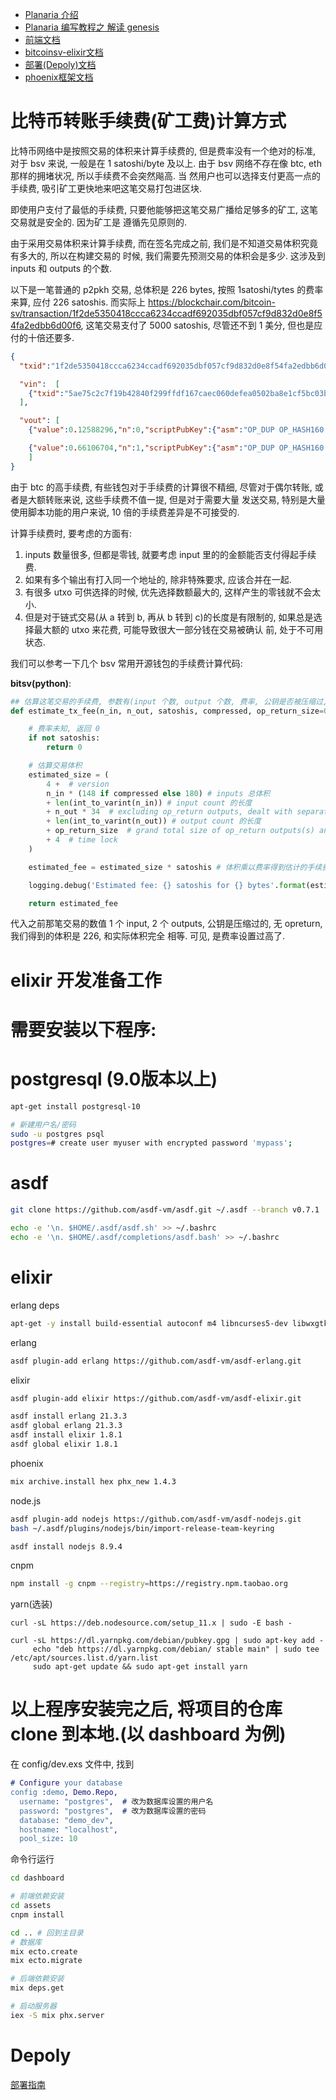 - [Planaria 介绍](./planaria.md)
- [Planaria 编写教程之 解读 genesis](./genesis.md)
- [前端文档](./coreui.md)
- [bitcoinsv-elixir文档](./bitcoinsv-elixir.md)
- [部署(Depoly)文档](./depoly.md)
- [phoenix框架文档](./phoenix.md)

# 比特币转账手续费(矿工费)计算方式

比特币网络中是按照交易的体积来计算手续费的, 但是费率没有一个绝对的标准, 对于 bsv 来说, 一般是在
1 satoshi/byte 及以上. 由于 bsv 网络不存在像 btc, eth 那样的拥堵状况, 所以手续费不会突然飚高. 当
然用户也可以选择支付更高一点的手续费, 吸引矿工更快地来吧这笔交易打包进区块.

即使用户支付了最低的手续费, 只要他能够把这笔交易广播给足够多的矿工, 这笔交易就是安全的. 因为矿工是
遵循先见原则的.

由于采用交易体积来计算手续费, 而在签名完成之前, 我们是不知道交易体积究竟有多大的, 所以在构建交易的
时候, 我们需要先预测交易的体积会是多少. 这涉及到 inputs 和 outputs 的个数.

以下是一笔普通的 p2pkh 交易, 总体积是 226 bytes, 按照 1satoshi/tytes 的费率来算, 应付 226 satoshis.
而实际上 https://blockchair.com/bitcoin-sv/transaction/1f2de5350418ccca6234ccadf692035dbf057cf9d832d0e8f54fa2edbb6d00f6,
这笔交易支付了 5000 satoshis, 尽管还不到 1 美分, 但也是应付的十倍还要多.

```json
{
  "txid":"1f2de5350418ccca6234ccadf692035dbf057cf9d832d0e8f54fa2edbb6d00f6","hash":"1f2de5350418ccca6234ccadf692035dbf057cf9d832d0e8f54fa2edbb6d00f6","size":226,"version":1,"locktime":0,

  "vin":  [
    {"txid":"5ae75c2c7f19b42840f299ffdf167caec060defea0502ba8e1cf5bc03bbe8244","vout":0,"scriptSig":{"asm":"3045022100fcde460d1a3500f492bf1f17a248cdabf0713bc7ecb0d68b9f43b2ceb49a3d50022072d4bdb3d56d5863f18256d2af97a67db801cc087d47022ede8f48f595676981[ALL|FORKID] 02c214179fda82335a83b982383b093344c08d502ee472b349886be869e5080052","hex":"483045022100fcde460d1a3500f492bf1f17a248cdabf0713bc7ecb0d68b9f43b2ceb49a3d50022072d4bdb3d56d5863f18256d2af97a67db801cc087d47022ede8f48f595676981412102c214179fda82335a83b982383b093344c08d502ee472b349886be869e5080052"},"sequence":4294967295}
  ],

  "vout": [
    {"value":0.12588296,"n":0,"scriptPubKey":{"asm":"OP_DUP OP_HASH160 926f915bd7285586ae795ba40461d3d4ae537608 OP_EQUALVERIFY OP_CHECKSIG","hex":"76a914926f915bd7285586ae795ba40461d3d4ae53760888ac","reqSigs":1,"type":"pubkeyhash","addresses":["bitcoincash:qzfxly2m6u59tp4w09d6gprp6022u5mkpqkwa7997y"]}},

    {"value":0.66106704,"n":1,"scriptPubKey":{"asm":"OP_DUP OP_HASH160 45395b25d6339bbb8f3da68e278f21d54ba935bd OP_EQUALVERIFY OP_CHECKSIG","hex":"76a91445395b25d6339bbb8f3da68e278f21d54ba935bd88ac","reqSigs":1,"type":"pubkeyhash","addresses":["bitcoincash:qpznjke96ceehwu08kngufu0y825h2f4h5hzq38r4r"]}}
    ]
}
```

由于 btc 的高手续费, 有些钱包对于手续费的计算很不精细, 尽管对于偶尔转账, 或者是大额转账来说, 这些手续费不值一提, 但是对于需要大量
发送交易, 特别是大量使用脚本功能的用户来说, 10 倍的手续费差异是不可接受的.

计算手续费时, 要考虑的方面有:

1. inputs 数量很多, 但都是零钱, 就要考虑 input 里的的金额能否支付得起手续费.
2. 如果有多个输出有打入同一个地址的, 除非特殊要求, 应该合并在一起.
3. 有很多 utxo 可供选择的时候, 优先选择数额最大的, 这样产生的零钱就不会太小.
4. 但是对于链式交易(从 a 转到 b, 再从 b 转到 c)的长度是有限制的, 如果总是选择最大额的 utxo 来花费, 可能导致很大一部分钱在交易被确认
前, 处于不可用状态.

我们可以参考一下几个 bsv 常用开源钱包的手续费计算代码:

**bitsv(python)**:

```py
## 估算这笔交易的手续费, 参数有(input 个数, output 个数, 费率, 公钥是否被压缩过, opreturn 的大小)
def estimate_tx_fee(n_in, n_out, satoshis, compressed, op_return_size=0):

    # 费率未知, 返回 0
    if not satoshis:
        return 0

    # 估算交易体积
    estimated_size = (
        4 +  # version
        n_in * (148 if compressed else 180) # inputs 总体积
        + len(int_to_varint(n_in)) # input count 的长度
        + n_out * 34  # excluding op_return outputs, dealt with separately
        + len(int_to_varint(n_out)) # output count 的长度
        + op_return_size  # grand total size of op_return outputs(s) and related field(s)
        + 4  # time lock
    )

    estimated_fee = estimated_size * satoshis # 体积乘以费率得到估计的手续费

    logging.debug('Estimated fee: {} satoshis for {} bytes'.format(estimated_fee, estimated_size))

    return estimated_fee
```

代入之前那笔交易的数值 1 个 input, 2 个 outputs, 公钥是压缩过的, 无 opreturn, 我们得到的体积是 226, 和实际体积完全
相等. 可见, 是费率设置过高了.

# elixir 开发准备工作

# 需要安装以下程序:

# postgresql (9.0版本以上)

```bash
apt-get install postgresql-10

# 新建用户名/密码
sudo -u postgres psql
postgres=# create user myuser with encrypted password 'mypass';
```

# asdf
```bash
git clone https://github.com/asdf-vm/asdf.git ~/.asdf --branch v0.7.1

echo -e '\n. $HOME/.asdf/asdf.sh' >> ~/.bashrc
echo -e '\n. $HOME/.asdf/completions/asdf.bash' >> ~/.bashrc
```

# elixir

erlang deps
```bash
apt-get -y install build-essential autoconf m4 libncurses5-dev libwxgtk3.0-dev libgl1-mesa-dev libglu1-mesa-dev libpng-dev libssh-dev unixodbc-dev xsltproc fop dirmngr gpg
```

erlang

```bash
asdf plugin-add erlang https://github.com/asdf-vm/asdf-erlang.git
```

elixir

```bash
asdf plugin-add elixir https://github.com/asdf-vm/asdf-elixir.git
```

```bash
asdf install erlang 21.3.3
asdf global erlang 21.3.3
asdf install elixir 1.8.1
asdf global elixir 1.8.1
```

phoenix

```bash
mix archive.install hex phx_new 1.4.3
```

node.js

```bash
asdf plugin-add nodejs https://github.com/asdf-vm/asdf-nodejs.git
bash ~/.asdf/plugins/nodejs/bin/import-release-team-keyring

asdf install nodejs 8.9.4
```

cnpm

```bash
npm install -g cnpm --registry=https://registry.npm.taobao.org
```

yarn(选装)

```
curl -sL https://deb.nodesource.com/setup_11.x | sudo -E bash -

curl -sL https://dl.yarnpkg.com/debian/pubkey.gpg | sudo apt-key add -
     echo "deb https://dl.yarnpkg.com/debian/ stable main" | sudo tee /etc/apt/sources.list.d/yarn.list
     sudo apt-get update && sudo apt-get install yarn
```


# 以上程序安装完之后, 将项目的仓库 clone 到本地.(以 dashboard 为例)

在 config/dev.exs 文件中, 找到

```erlang
# Configure your database
config :demo, Demo.Repo,
  username: "postgres",  # 改为数据库设置的用户名
  password: "postgres",  # 改为数据库设置的密码
  database: "demo_dev",
  hostname: "localhost",
  pool_size: 10
```

命令行运行
```bash
cd dashboard

# 前端依赖安装
cd assets
cnpm install

cd .. # 回到主目录
# 数据库
mix ecto.create
mix ecto.migrate

# 后端依赖安装
mix deps.get

# 启动服务器
iex -S mix phx.server
```

# Depoly

[部署指南](./depoly.md)